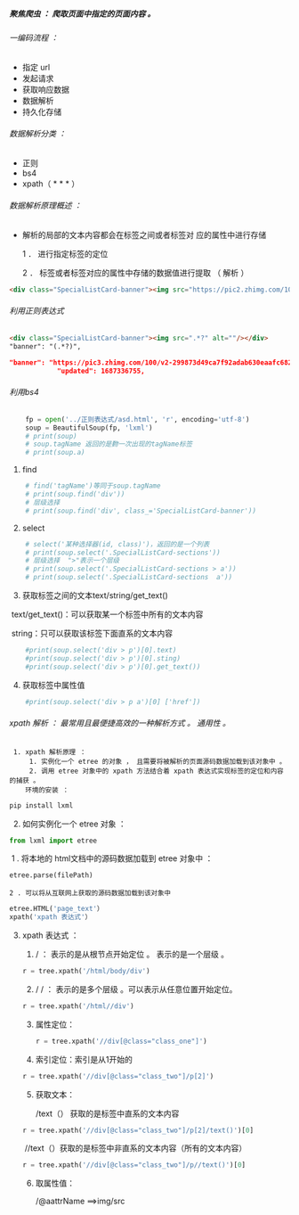 ##### 聚焦爬虫 ： 爬取页面中指定的页面内容 。

###### 一编码流程 ：

- 指定 url
- 发起请求
- 获取响应数据
- 数据解析
- 持久化存储

###### 数据解析分类 ：

- 正则
- bs4
- xpath（ * * * ）

###### 数据解析原理概述 ：

- 解析的局部的文本内容都会在标签之间或者标签对  应的属性中进行存储

  1 ． 进行指定标签的定位

  2 ． 标签或者标签对应的属性中存储的数据值进行提取 （ 解析 ）

```html
<div class="SpecialListCard-banner"><img src="https://pic2.zhimg.com/100/v2-755cedbbb6545cef03c6f91bb3991579_hd.png" alt=""/></div>
```

###### 利用正则表达式

```html
<div class="SpecialListCard-banner"><img src=".*?" alt=""/></div>
"banner": "(.*?)",
```

```json
"banner": "https://pic3.zhimg.com/100/v2-299873d49ca7f92adab630eaafc6829e_hd.png",
            "updated": 1687336755,
```

###### 利用bs4

```python
    fp = open('../正则表达式/asd.html', 'r', encoding='utf-8')
    soup = BeautifulSoup(fp, 'lxml')
    # print(soup)
    # soup.tagName 返回的是覅一次出现的tagName标签
    # print(soup.a)

```

1. find

```python
    # find('tagName')等同于soup.tagName
    # print(soup.find('div'))
    # 层级选择
    # print(soup.find('div', class_='SpecialListCard-banner'))
```

2. select

```python
	# select('某种选择器(id, class)')，返回的是一个列表
    # print(soup.select('.SpecialListCard-sections'))
    # 层级选择  ">"表示一个层级
    # print(soup.select('.SpecialListCard-sections > a'))
    # print(soup.select('.SpecialListCard-sections  a'))
```

3. 获取标签之间的文本text/string/get_text()

​	text/get_text()：可以获取某一个标签中所有的文本内容

​	string：只可以获取该标签下面直系的文本内容

```python
	#print(soup.select('div > p')[0].text)
	#print(soup.select('div > p')[0].sting)
	#print(soup.select('div > p')[0].get_text())
```

4. 获取标签中属性值

```python
    #print(soup.select('div > p a')[0] ['href'])
```

###### xpath 解析 ： 最常用且最便捷高效的一种解析方式 。 通用性 。

	 1. xpath 解析原理 ：
		 1. 实例化一个 etree 的对象 ， 且需要将被解析的页面源码数据加载到该对象中 。
		 2. 调用 etree 对象中的 xpath 方法结合着 xpath 表达式实现标签的定位和内容的捕获 。
		环境的安装 ：

```python
pip install lxml
```

2. 如何实例化一个 etree 对象 ： 

```python
from lxml import etree
```

​	 1 . 将本地的 html文档中的源码数据加载到 etree 对象中 ：

```python
etree.parse(filePath)
```

 	2 . 可以将从互联网上获取的源码数据加载到该对象中

```python
etree.HTML('page_text'）
xpath('xpath 表达式'）
```

3. xpath 表达式 ：

   1.  / ： 表示的是从根节点开始定位 。 表示的是一个层级 。

      ```python
      r = tree.xpath('/html/body/div')
      ```

   2.  / / ： 表示的是多个层级 。可以表示从任意位置开始定位。

      ```python
      r = tree.xpath('/html//div')
      ```

   3. 属性定位：

      ```python
      r = tree.xpath('//div[@class="class_one"]')
      ```

   4. 索引定位：索引是从1开始的

   ```python
   r = tree.xpath('//div[@class="class_two"]/p[2]')
   ```

   5. 获取文本：

      /text（） 获取的是标签中直系的文本内容

   ```python
   r = tree.xpath('//div[@class="class_two"]/p[2]/text()')[0]
   ```

   ​	//text（）获取的是标签中非直系的文本内容（所有的文本内容）

   ```python
   r = tree.xpath('//div[@class="class_two"]/p//text()')[0]
   ```

   6. 取属性值：

      /@aattrName  ==>img/src